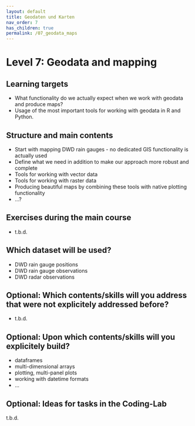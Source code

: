```yaml
---
layout: default
title: Geodaten und Karten
nav_order: 7
has_children: true
permalink: /07_geodata_maps
---
```


# Level 7: Geodata and mapping

## Learning targets

- What functionality do we actually expect when we work with geodata and produce maps?
- Usage of the most important tools for working with geodata in R and Python.

## Structure and main contents

- Start with mapping DWD rain gauges - no dedicated GIS functionality is actually used
- Define what we need in addition to make our approach more robust and complete
- Tools for working with vector data
- Tools for working with raster data
- Producing beautiful maps by combining these tools with native plotting functionality
- ...?

## Exercises during the main course

- t.b.d.

## Which dataset will be used?

- DWD rain gauge positions
- DWD rain gauge observations
- DWD radar observations

## Optional: Which contents/skills will you address that were not explicitely addressed before?

- t.b.d.


## Optional: Upon which contents/skills will you explicitely build?

- dataframes
- multi-dimensional arrays
- plotting, multi-panel plots
- working with datetime formats
- ...


## Optional: Ideas for tasks in the Coding-Lab

t.b.d.

